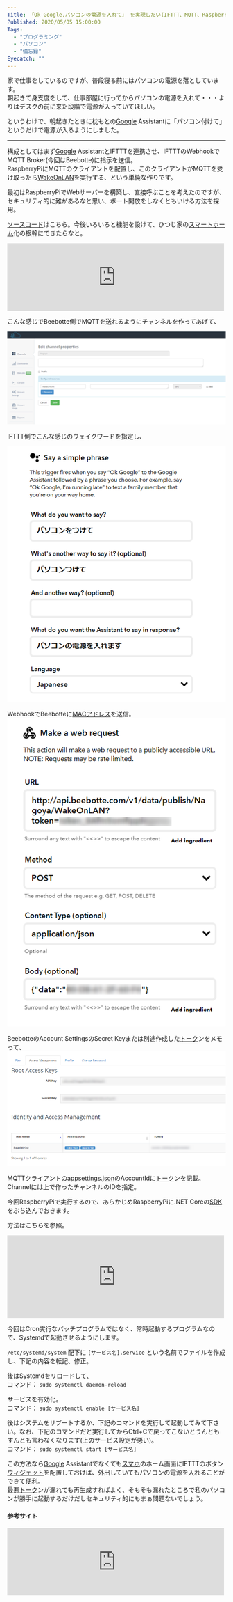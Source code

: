 ```yaml
---
Title: 「Ok Google,パソコンの電源を入れて」 を実現したい(IFTTT、MQTT、Raspberry Piを用いる方法)
Published: 2020/05/05 15:00:00
Tags:
  - "プログラミング"
  - "パソコン"
  - "備忘録"
Eyecatch: ""
---
```

<p>家で仕事をしているのですが、普段寝る前にはパソコンの電源を落としています。<br />
朝起きて身支度をして、仕事部屋に行ってからパソコンの電源を入れて・・・よりはデスクの前に来た段階で電源が入っていてほしい。</p>

<p>というわけで、朝起きたときに枕もとの<a class="keyword" href="http://d.hatena.ne.jp/keyword/Google">Google</a> Assistantに「パソコン付けて」というだけで電源が入るようにしました。</p>

***

<p>構成としてはまず<a class="keyword" href="http://d.hatena.ne.jp/keyword/Google">Google</a> AssistantとIFTTTを連携させ、IFTTTのWebhookでMQTT Broker(今回はBeebotte)に指示を送信。<br />
RaspberryPiにMQTTのクライアントを配置し、このクライアントがMQTTを受け取ったら<a class="keyword" href="http://d.hatena.ne.jp/keyword/WakeOnLAN">WakeOnLAN</a>を実行する、という単純な作りです。</p>

<p>最初はRaspberryPiでWebサーバーを構築し、直接呼ぶことを考えたのですが、セキュリティ的に難があるなと思い、ポート開放をしなくともいける方法を採用。</p>

<p><a class="keyword" href="http://d.hatena.ne.jp/keyword/%A5%BD%A1%BC%A5%B9%A5%B3%A1%BC%A5%C9">ソースコード</a>はこちら。今後いろいろと機能を設けて、ひつじ家の<a class="keyword" href="http://d.hatena.ne.jp/keyword/%A5%B9%A5%DE%A1%BC%A5%C8%A5%DB%A1%BC%A5%E0">スマートホーム</a>化の根幹にできたらなと。</p>

<p><iframe src="https://hatenablog-parts.com/embed?url=https%3A%2F%2Fgithub.com%2FOvis%2FMqttHomeClient" title="Ovis/MqttHomeClient" class="embed-card embed-webcard" scrolling="no" frameborder="0" style="display: block; width: 100%; height: 155px; max-width: 500px; margin: 10px 0px;"></iframe></p>

<p>こんな感じでBeebotte側でMQTTを送れるようにチャンネルを作ってあげて、</p>

<p><span itemscope itemtype="http://schema.org/Photograph"><img src="20200505143708.png" alt="f:id:Ovis:20200505143708p:plain" title="f:id:Ovis:20200505143708p:plain" class="hatena-fotolife" itemprop="image"></span></p>

<p>IFTTT側でこんな感じのウェイクワードを指定し、</p>

<p><span itemscope itemtype="http://schema.org/Photograph"><img src="20200505143744.png" alt="f:id:Ovis:20200505143744p:plain" title="f:id:Ovis:20200505143744p:plain" class="hatena-fotolife" itemprop="image"></span></p>

<p>WebhookでBeebotteに<a class="keyword" href="http://d.hatena.ne.jp/keyword/MAC%A5%A2%A5%C9%A5%EC%A5%B9">MACアドレス</a>を送信。
<span itemscope itemtype="http://schema.org/Photograph"><img src="20200505143830.png" alt="f:id:Ovis:20200505143830p:plain" title="f:id:Ovis:20200505143830p:plain" class="hatena-fotolife" itemprop="image"></span></p>

<p>BeebotteのAccount SettingsのSecret Keyまたは別途作成した<a class="keyword" href="http://d.hatena.ne.jp/keyword/%A5%C8%A1%BC%A5%AF">トーク</a>ンをメモって、
<span itemscope itemtype="http://schema.org/Photograph"><img src="20200505144327.png" alt="f:id:Ovis:20200505144327p:plain" title="f:id:Ovis:20200505144327p:plain" class="hatena-fotolife" itemprop="image"></span></p>

<p>MQTTクライアントのappsettings.<a class="keyword" href="http://d.hatena.ne.jp/keyword/json">json</a>のAccountIdに<a class="keyword" href="http://d.hatena.ne.jp/keyword/%A5%C8%A1%BC%A5%AF">トーク</a>ンを記載。Channelには上で作ったチャンネルのIDを指定。</p>

<p>今回RaspberryPiで実行するので、あらかじめRaspberryPiに.NET Coreの<a class="keyword" href="http://d.hatena.ne.jp/keyword/SDK">SDK</a>をぶち込んでおきます。</p>

<p>方法はこちらを参照。</p>

<p><iframe src="https://hatenablog-parts.com/embed?url=https%3A%2F%2Fblog.hitsujin.jp%2Fentry%2F2020%2F01%2F13%2F153809" title="Raspberry Piで .NET Core 3.1環境を構築する覚書 - Pandora Pocket" class="embed-card embed-blogcard" scrolling="no" frameborder="0" style="display: block; width: 100%; height: 190px; max-width: 500px; margin: 10px 0px;"></iframe></p>

<p>今回はCron実行なバッチプログラムではなく、常時起動するプログラムなので、Systemdで起動させるようにします。</p>

<p><code>/etc/systemd/system</code> 配下に <code>[サービス名].service</code> という名前でファイルを作成し、下記の内容を転記、修正。</p>

<p><script src="https://gist.github.com/Ovis/61b61e2d28b1ddd9987eb94046414170.js"> </script></p>

<p>後はSystemdをリロードして、<br />
コマンド： <code>sudo systemctl daemon-reload</code></p>

<p>サービスを有効化。<br />
コマンド： <code>sudo systemctl enable [サービス名]</code></p>

<p>後はシステムをリブートするか、下記のコマンドを実行して起動してみて下さい。なお、下記のコマンドだと実行してからCtrl+Cで戻ってこないとうんともすんとも言わなくなります(上のサービス設定が悪い)。<br />
コマンド： <code>sudo systemctl start [サービス名]</code></p>

<p>この方法なら<a class="keyword" href="http://d.hatena.ne.jp/keyword/Google">Google</a> Assistantでなくても<a class="keyword" href="http://d.hatena.ne.jp/keyword/%A5%B9%A5%DE%A5%DB">スマホ</a>のホーム画面にIFTTTのボタン<a class="keyword" href="http://d.hatena.ne.jp/keyword/%A5%A6%A5%A3%A5%B8%A5%A7%A5%C3%A5%C8">ウィジェット</a>を配置しておけば、外出していてもパソコンの電源を入れることができて便利。<br />
最悪<a class="keyword" href="http://d.hatena.ne.jp/keyword/%A5%C8%A1%BC%A5%AF">トーク</a>ンが漏れても再生成すればよく、そもそも漏れたところで私のパソコンが勝手に起動するだけだしセキュリティ的にもまぁ問題ないでしょう。</p>

<h4>参考サイト</h4>

<p><iframe src="https://hatenablog-parts.com/embed?url=https%3A%2F%2Fsys-guard.com%2Fpost-16501%2F" title=".NET CoreのアプリをSystemd化" class="embed-card embed-webcard" scrolling="no" frameborder="0" style="display: block; width: 100%; height: 155px; max-width: 500px; margin: 10px 0px;"></iframe></p>
